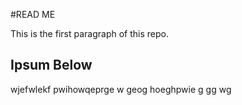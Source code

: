 #READ ME

This is the first paragraph of this repo.

## Ipsum Below

wjefwlekf pwihowqeprge w geog hoeghpwie g gg wg 